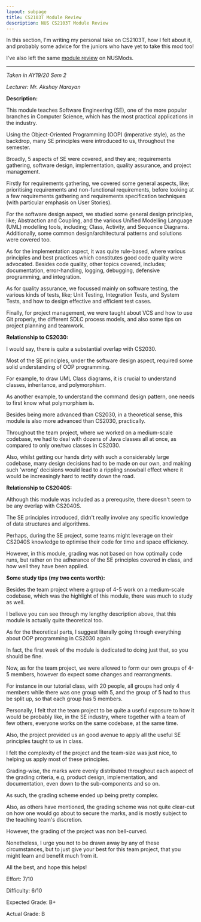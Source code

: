 ```yaml
---
layout: subpage
title: CS2103T Module Review
description: NUS CS2103T Module Review
---
```


In this section, I'm writing my personal take on CS2103T, how I felt about it,
and probably some advice for the juniors who have yet to take this mod too!

I've also left the same [module review](https://nusmods.com/modules/CS2103T/software-engineering)
on NUSMods.

---

_Taken in AY19/20 Sem 2_

_Lecturer: Mr. Akshay Narayan_

**Description:**

This module teaches Software Engineering (SE), one of the more popular
branches in Computer Science, which has the most practical applications
in the industry.

Using the Object-Oriented Programming (OOP) (imperative style), as the
backdrop, many SE principles were introduced to us, throughout the
semester.

Broadly, 5 aspects of SE were covered, and they are; requirements gathering,
software design, implementation, quality assurance, and project management.

Firstly for requirements gathering, we covered some general aspects, like;
prioritising requirements and non-functional requirements, before looking at
a few requirements gathering and requirements specification techniques
(with particular emphasis on User Stories).

For the software design aspect, we studied some general design principles,
like; Abstraction and Coupling, and the various Unified Modelling Language (UML)
modelling tools, including; Class, Activity, and Sequence Diagrams.
Additionally, some common design/architectural patterns and solutions
were covered too.

As for the implementation aspect, it was quite rule-based, where various
principles and best practices which constitutes good code quality were
advocated. Besides code quality, other topics covered, includes;
documentation, error-handling, logging, debugging, defensive programming,
and integration.

As for quality assurance, we focussed mainly on software testing, the
various kinds of tests, like; Unit Testing, Integration Tests, and System
Tests, and how to design effective and efficient test cases.

Finally, for project management, we were taught about VCS and how to use
Git properly, the different SDLC process models, and also some tips on
project planning and teamwork.

**Relationship to CS2030:**

I would say, there is quite a substantial overlap with CS2030.

Most of the SE principles, under the software design aspect, required
some solid understanding of OOP programming.

For example, to draw UML Class diagrams, it is crucial to understand classes,
inheritance, and polymorphism.

As another example, to understand the command design pattern, one needs
to first know what polymorphism is.

Besides being more advanced than CS2030, in a theoretical sense, this module
is also more advanced than CS2030, practically.

Throughout the team project, where we worked on a medium-scale codebase,
we had to deal with dozens of Java classes all at once, as compared to only
one/two classes in CS2030.

Also, whilst getting our hands dirty with such a considerably large codebase,
many design decisions had to be made on our own, and making such 'wrong'
decisions would lead to a rippling snowball effect where it would be
increasingly hard to rectify down the road.

**Relationship to CS2040S:**

Although this module was included as a prerequsite, there doesn't seem
to be any overlap with CS2040S.

The SE principles introduced, didn't really involve any specific
knowledge of data structures and algorithms.

Perhaps, during the SE project, some teams might leverage on their CS2040S
knowledge to optimise their code for time and space efficiency.

However, in this module, grading was not based on how optimally code runs, but
rather on the adherance of the SE principles covered in class, and how well
they have been applied.

**Some study tips (my two cents worth):**

Besides the team project where a group of 4-5 work on a medium-scale
codebase, which was the highlight of this module, there was much to study
as well.

I believe you can see through my lengthy description above, that this
module is actually quite theoretical too.

As for the theoretical parts, I suggest literally going through everything
about OOP programming in CS2030 again.

In fact, the first week of the module is dedicated to doing just that, so
you should be fine.

Now, as for the team project, we were allowed to form our own groups
of 4-5 members, however do expect some changes and rearrangments.

For instance in our tutorial class, with 20 people, all groups had only
4 members while there was one group with 5, and the group of 5 had to
thus be split up, so that each group has 5 members.

Personally, I felt that the team project to be quite a useful exposure to
how it would be probably like, in the SE industry, where together with
a team of few others, everyone works on the same codebase, at the
same time.

Also, the project provided us an good avenue to apply all the useful
SE principles taught to us in class.

I felt the complexity of the project and the team-size was just nice,
to helping us apply most of these principles.

Grading-wise, the marks were evenly distributed throughout each
aspect of the grading criteria, e.g, product design, implementation,
and documentation, even down to the sub-components and so on.

As such, the grading scheme ended up being pretty complex.

Also, as others have mentioned, the grading scheme
was not quite clear-cut on how one would go about to secure the
marks, and is mostly subject to the teaching team's discretion.

However, the grading of the project was non bell-curved.

Nonetheless, I urge you not to be drawn away by any of these
circumstances, but to just give your best for this team project, that
you might learn and benefit much from it.

All the best, and hope this helps!

Effort: 7/10

Difficulty: 6/10

Expected Grade: B+

Actual Grade: B
